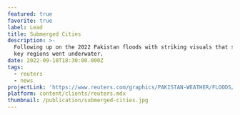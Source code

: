 ```yaml
---
featured: true
favorite: true
label: Lead
title: Submerged Cities
description: >-
  Following up on the 2022 Pakistan floods with striking visuals that show how
  key regions went underwater.
date: 2022-09-18T18:30:00.000Z
tags:
  - reuters
  - news
projectLink: 'https://www.reuters.com/graphics/PAKISTAN-WEATHER/FLOODS/zgvomodervd/'
platform: content/clients/reuters.mdx
thumbnail: /publication/submerged-cities.jpg
---
```


